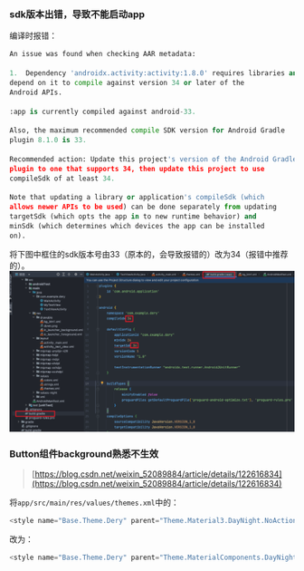 ### sdk版本出错，导致不能启动app
编译时报错：
```python
An issue was found when checking AAR metadata:
﻿
1.  Dependency 'androidx.activity:activity:1.8.0' requires libraries and applications that
depend on it to compile against version 34 or later of the
Android APIs.
﻿
:app is currently compiled against android-33.
﻿
Also, the maximum recommended compile SDK version for Android Gradle
plugin 8.1.0 is 33.
﻿
Recommended action: Update this project's version of the Android Gradle
plugin to one that supports 34, then update this project to use
compileSdk of at least 34.
﻿
Note that updating a library or application's compileSdk (which
allows newer APIs to be used) can be done separately from updating
targetSdk (which opts the app in to new runtime behavior) and
minSdk (which determines which devices the app can be installed
on).
```
将下图中框住的sdk版本号由33（原本的，会导致报错的）改为34（报错中推荐的）。<br />![image.png](../../images/39e2145353e011d7419061c191aa8adb.png)
### Button组件background熟悉不生效
> [https://blog.csdn.net/weixin_52089884/article/details/122616834](https://blog.csdn.net/weixin_52089884/article/details/122616834)

将`app/src/main/res/values/themes.xml`中的：
```python
<style name="Base.Theme.Dery" parent="Theme.Material3.DayNight.NoActionBar">
```
改为：
```python
<style name="Base.Theme.Dery" parent="Theme.MaterialComponents.DayNight.DarkActionBar.Bridge">
```

